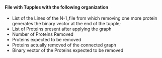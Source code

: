 
#### File with Tupples with the following organization

+ List of the Lines of the N-1_file from which removing one more protein generates the binary vector at the end of the tupple;
+ List of Proteins present after applying the graph
+ Number of Proteins Removed
+ Proteins expected to be removed
+ Proteins actually removed of the connected graph
+ Binary vector of the Proteins expected to be removed
